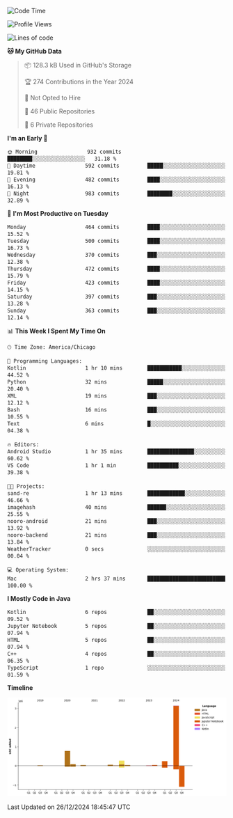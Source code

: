 <!--START_SECTION:waka-->
![Code Time](http://img.shields.io/badge/Code%20Time-720%20hrs%2035%20mins-blue)

![Profile Views](http://img.shields.io/badge/Profile%20Views-0-blue)

![Lines of code](https://img.shields.io/badge/From%20Hello%20World%20I%27ve%20Written-4.8%20million%20lines%20of%20code-blue)

**🐱 My GitHub Data** 

> 📦 128.3 kB Used in GitHub's Storage 
 > 
> 🏆 274 Contributions in the Year 2024
 > 
> 🚫 Not Opted to Hire
 > 
> 📜 46 Public Repositories 
 > 
> 🔑 6 Private Repositories 
 > 
**I'm an Early 🐤** 

```text
🌞 Morning                932 commits         ████████░░░░░░░░░░░░░░░░░   31.18 % 
🌆 Daytime                592 commits         █████░░░░░░░░░░░░░░░░░░░░   19.81 % 
🌃 Evening                482 commits         ████░░░░░░░░░░░░░░░░░░░░░   16.13 % 
🌙 Night                  983 commits         ████████░░░░░░░░░░░░░░░░░   32.89 % 
```
📅 **I'm Most Productive on Tuesday** 

```text
Monday                   464 commits         ████░░░░░░░░░░░░░░░░░░░░░   15.52 % 
Tuesday                  500 commits         ████░░░░░░░░░░░░░░░░░░░░░   16.73 % 
Wednesday                370 commits         ███░░░░░░░░░░░░░░░░░░░░░░   12.38 % 
Thursday                 472 commits         ████░░░░░░░░░░░░░░░░░░░░░   15.79 % 
Friday                   423 commits         ████░░░░░░░░░░░░░░░░░░░░░   14.15 % 
Saturday                 397 commits         ███░░░░░░░░░░░░░░░░░░░░░░   13.28 % 
Sunday                   363 commits         ███░░░░░░░░░░░░░░░░░░░░░░   12.14 % 
```


📊 **This Week I Spent My Time On** 

```text
🕑︎ Time Zone: America/Chicago

💬 Programming Languages: 
Kotlin                   1 hr 10 mins        ███████████░░░░░░░░░░░░░░   44.52 % 
Python                   32 mins             █████░░░░░░░░░░░░░░░░░░░░   20.40 % 
XML                      19 mins             ███░░░░░░░░░░░░░░░░░░░░░░   12.12 % 
Bash                     16 mins             ███░░░░░░░░░░░░░░░░░░░░░░   10.55 % 
Text                     6 mins              █░░░░░░░░░░░░░░░░░░░░░░░░   04.38 % 

🔥 Editors: 
Android Studio           1 hr 35 mins        ███████████████░░░░░░░░░░   60.62 % 
VS Code                  1 hr 1 min          ██████████░░░░░░░░░░░░░░░   39.38 % 

🐱‍💻 Projects: 
sand-re                  1 hr 13 mins        ████████████░░░░░░░░░░░░░   46.66 % 
imagehash                40 mins             ██████░░░░░░░░░░░░░░░░░░░   25.55 % 
nooro-android            21 mins             ███░░░░░░░░░░░░░░░░░░░░░░   13.92 % 
nooro-backend            21 mins             ███░░░░░░░░░░░░░░░░░░░░░░   13.84 % 
WeatherTracker           0 secs              ░░░░░░░░░░░░░░░░░░░░░░░░░   00.04 % 

💻 Operating System: 
Mac                      2 hrs 37 mins       █████████████████████████   100.00 % 
```

**I Mostly Code in Java** 

```text
Kotlin                   6 repos             ██░░░░░░░░░░░░░░░░░░░░░░░   09.52 % 
Jupyter Notebook         5 repos             ██░░░░░░░░░░░░░░░░░░░░░░░   07.94 % 
HTML                     5 repos             ██░░░░░░░░░░░░░░░░░░░░░░░   07.94 % 
C++                      4 repos             ██░░░░░░░░░░░░░░░░░░░░░░░   06.35 % 
TypeScript               1 repo              ░░░░░░░░░░░░░░░░░░░░░░░░░   01.59 % 
```



**Timeline**

![Lines of Code chart](https://raw.githubusercontent.com/phanijsp/phanijsp/main/assets/bar_graph.png)


 Last Updated on 26/12/2024 18:45:47 UTC
<!--END_SECTION:waka-->
